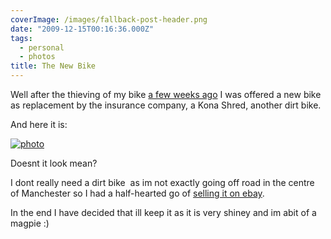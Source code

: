 ```yaml
---
coverImage: /images/fallback-post-header.png
date: "2009-12-15T00:16:36.000Z"
tags:
  - personal
  - photos
title: The New Bike
---
```


Well after the thieving of my bike [a few weeks ago](https://www.mikecann.co.uk/misc/bike-be-gone/) I was offered a new bike as replacement by the insurance company, a Kona Shred, another dirt bike.

<!-- more -->

And here it is:

[![photo](/wp-content/uploads/2009/12/photo.jpg "photo")](/wp-content/uploads/2009/12/photo.jpg)

Doesnt it look mean?

I dont really need a dirt bike  as im not exactly going off road in the centre of Manchester so I had a half-hearted go of [selling it on ebay](https://cgi.ebay.co.uk/ws/eBayISAPI.dll?ViewItem&item=280436238262&ssPageName=STRK:MESELX:IT).

In the end I have decided that ill keep it as it is very shiney and im abit of a magpie :)
